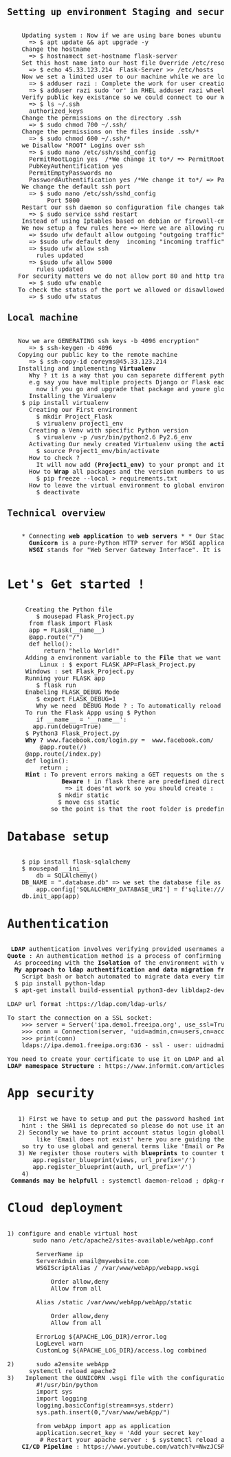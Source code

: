 <html>
<body>

<pre>
<h2>Setting up environment Staging and security essentials on remote machine</h2>
    Updating system : Now if we are using bare bones ubuntu server we need to do couple of things to do the setup first so Like updating the kernel ect ..
      => $ apt update && apt upgrade -y
    Change the hostname
      => $ hostnamect set-hostname flask-server
    Set this host name into our host file Override /etc/resolv.conf dns file
      => $ echo 45.33.123.214  Flask-Server >> /etc/hosts
    Now we set a limited user to our machine while we are logged into root	
      => $ adduser razi : Complete the work for user creation.
      => $ adduser razi sudo 'or' in RHEL adduser razi wheel 'or' useradd -aG razi wheel	
    Verify public key existance so we could connect to our Web server.
      => $ ls ~/.ssh
	  authorized_keys
    Change the permissions on the directory .ssh
      => $ sudo chmod 700 ~/.ssh/
    Change the permissions on the files inside .ssh/*
      => $ sudo chmod 600 ~/.ssh/*
    we Disallow "ROOT" Logins over ssh
      => $ sudo nano /etc/ssh/sshd_config
	  PermitRootLogin yes  /*We change it to*/ => PermitRootLogin No
	  PubKeyAuthentification yes
	  PermitEmptyPasswords no
	  PasswordAuthentification yes /*We change it to*/ => PasswordAuthentification no : the raison behind this is sometimes Malicious movers could try to        	   <b>brute force passwords</b> but if we have the ssh keys we dont need to login to our system with a password.
    We change the default ssh port
      => $ sudo nano /etc/ssh/sshd_config
      	   Port 5000
    Restart our ssh daemon so configuration file changes take place.
      => $ sudo service sshd restart 
    Instead of using Iptables based on debian or firewall-cmd based on fedora we are going to install <b>ufw</b> the easiest way to <b>manage</b> our firewall       rules.
    We now setup a few rules here => Here we are allowing rules for certain ports
      => $sudo ufw default allow outgoing "outgoing traffic"
      => $sudo ufw default deny  incoming "incoming traffic"
      => $sudo ufw allow ssh
		rules updated
      => $sudo ufw allow 5000
		rules updated
   For security matters we do not allow port 80 and http traffic yet until we are sure everything is working the way that we wanted to.
      => $ sudo ufw enable 
   To check the status of the port we allowed or disawllowed
      => $ sudo ufw status 
<h2>Local machine</h2>
   Now we are GENERATING ssh keys -b 4096 encryption"
      => $ ssh-keygen -b 4096
   Copying our public key to the remote machine
      => $ ssh-copy-id coreyms@45.33.123.214
   Installing and implementing <b>Virtualenv</b>
      Why ? it is a way that you can separete different python environments for different projects 
      e.g say you have multiple projects Django or Flask each one of these projects may be using a different version of Django or different version of Flask 
        now if you go and upgrade that package and youre global size packages then it could brake a couple of your websites it would be <b>better</b> if the 	     projects had an <b>isolated</b> environment where they had only the <b>Dependencies</b> and the <b>Packages</b> that they need and the specific                 versions that they needed
      Installing the Virualenv
	$ pip install virtualenv
      Creating our First environment
        $ mkdir Project_Flask
        $ virualenv project1_env
      Creating a Venv with specific Python version
        $ virualenv -p /usr/bin/python2.6 Py2.6_env
      Activating Our newly created Virtualenv using the <b>activate</b> binary from source function
        $ source Project1_env/bin/activate
      How to check ?
        It will now add <b>(Project1_env)</b> to your prompt and it is the only indicator that we are in the Virtual environment
      How to <b>Wrap</b> all packages and the version numbers to use in another project to a text file
      	$ pip freeze --local > requirements.txt
      How to leave the virtual environment to global environment
      	$ deactivate
<h2>Technical overview</h2>
    * Connecting <b>web application</b> to <b>web servers</b> * * Our Stack we are going to use are NGINX & GUNICORN WSGI *
      <b>Gunicorn</b> is a pure-Python HTTP server for WSGI applications. It allows you to run any Python application concurrently by running multiple Python             rocesses within a single dyno. It provides a perfect balance of performance, flexibility, and configuration simplicity
      <b>WSGI</b> stands for "Web Server Gateway Interface". It is used to forward requests from a web server (such as Apache or NGINX) to a backend Python web application or framework. From there, responses are then passed back to the webserver to reply to the requestor

<h1>Let's Get started !</h1>
     Creating the Python file
        $ mousepad Flask_Project.py
	  from flask import Flask
	  app = FLask(__name__)
	  @app.route("/")
	  def hello():
	      return "hello World!"
     Adding a environment variable to the <b>File</b> that we want to be our flask application
         Linux : $ export FLASK_APP=Flask_Project.py
	 Windows : set Flask_Project.py
     Running your FLASK app
        $ flask run
     Enabeling FLASK_DEBUG Mode
        $ export FLASK_DEBUG=1
        Why we need  DEBUG Mode ? : To automatically reload our project without restarting the web server
     To run the Flask Appp using $ Python
     	if __name__ = '__name__':
 	   app.run(debug=True)
	 $ Python3 Flask_Project.py
     <b>Why ?</b> www.facebook.com/login.py =  www.facebook.com/ 
         @app.route(/)
	 @app.route(/index.py)
	 def login():
	     return <Content>;
     <b>Hint : </b>To prevent errors making a GET requests on the server racine "/" while using <b>render_template</b> module you should create a directory 		called <b>templates</b> and put all your html format into it.  
     	       <b>Beware !</b> in flask there are predefined directories (Statically defined) that searches into it for example 
	           <link rel="stylesheet" href="<b>css/style.css</b>"> => it does'nt work so you should create :
		      $ mkdir static
		      $ move css static
		    so the point is that the root folder is predefined / => static , templates (render_template) ect ...
<h1>Database setup</h1>
    $ pip install flask-sqlalchemy
    $ mousepad __ini__
    	db = SQLAlchemy()
	DB_NAME = ".database.db" => we set the database file as a hidden file we add "."
    	app.config['SQLALCHEMY_DATABASE_URI'] = f'sqlite:///{DB_NAME}'
   	db.init_app(app)
<h1>Authentication</h1>
 <b>LDAP</b> authentication involves verifying provided usernames and passwords by connecting with a directory service that uses  the LDAP protocol. Some directory-servers that use LDAP in this manner are OpenLDAP, MS Active Directory, and OpenDJ.
<b>Quote</b> : An authentication method is a process of confirming an identity.
  As proceeding with the <b>Isolation</b> of the environment with virtualenv now we are going to install the <b>LDAP3</b> 
  <b>My approach to ldap authentification and data migration from sql database to LDAP ldif</b>
  	Script bash or batch automated to migrate data every time sql query triggered via lambda function
  $ pip install python-ldap
  $ apt-get install build-essential python3-dev libldap2-dev libsasl2-dev slapd ldap-utils tox lcov valgrind

LDAP url format :https://ldap.com/ldap-urls/

To start the connection on a SSL socket:
	>>> server = Server('ipa.demo1.freeipa.org', use_ssl=True, get_info=ALL)
	>>> conn = Connection(server, 'uid=admin,cn=users,cn=accounts,dc=demo1,dc=freeipa,dc=org', 'Secret123', auto_bind=True)
	>>> print(conn)
	ldaps://ipa.demo1.freeipa.org:636 - ssl - user: uid=admin,cn=users,cn=accounts,dc=demo1,dc=freeipa,dc=org - bound - open - <local: 192.168.1.101:51438 - remote: 209.132.178.99:636> - tls not started - listening - SyncStrategy - internal decoder

You need to create your certificate to use it on LDAP and all other protocols likes SSL
<b>LDAP namespace Structure</b> : https://www.informit.com/articles/article.aspx?p=101405&seqNum=7
<h1>App security</h1>
   1) First we have to setup and put the password hashed into our database 
 	hint : the SHA1 is deprecated so please do not use it anymore since 2004 computers could break into those hashes
   2) Secondly we have to print account status login globally f.e if e-mail isnt into the database please do not print an error 
        like 'Email does not exist' here you are guiding the hacker and checking if the email exists into your database or no
	so try to use global and general terms like 'Email or Password incorrect'.
   3) We register those routers with <b>blueprints</b> to counter traversal and make no prefixes all from root route
       app.register_blueprint(views, url_prefix='/')
       app.register_blueprint(auth, url_prefix='/')
    4) 
 <b>Commands may be helpfull</b> : systemctl daemon-reload ; dpkg-reconfigure slapd <= in case forgotten password
<h1>Cloud deployment</h1>
1) configure and enable virtual host
       sudo nano /etc/apache2/sites-available/webApp.conf
	<VirtualHost *:80>
		ServerName ip
		ServerAdmin email@mywebsite.com
		WSGIScriptAlias / /var/www/webApp/webapp.wsgi
		<Directory /var/www/webApp/webApp/>
			Order allow,deny
			Allow from all
		</Directory>
		Alias /static /var/www/webApp/webApp/static
		<Directory /var/www/webApp/webApp/static/>
			Order allow,deny
			Allow from all
		</Directory>
		ErrorLog ${APACHE_LOG_DIR}/error.log
		LogLevel warn
		CustomLog ${APACHE_LOG_DIR}/access.log combined
	</VirtualHost>
2)      sudo a2ensite webApp 
	  systemctl reload apache2
3)   Implement the GUNICORN .wsgi file with the configuration
	    #!/usr/bin/python
		import sys
		import logging
		logging.basicConfig(stream=sys.stderr)
		sys.path.insert(0,"/var/www/webApp/")

		from webApp import app as application
		application.secret_key = 'Add your secret key'
	     # Restart your apache server : $ systemctl reload apache2
    <b>CI/CD Pipeline</b> : https://www.youtube.com/watch?v=NwzJCSPSPZs&ab_channel=BlockExplorer
</pre>	
</body>
</html>
